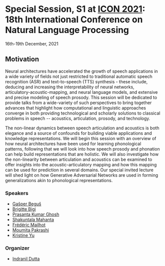 <!-- # Representation of speech, articulatory dynamics, prosody and language in layers. What do the models know? -->

# Special Session, S1 at [ICON 2021](http://icon2021.nits.ac.in/): 18th International Conference on Natural Language Processing 
16th-19th December, 2021 
## Motivation
Neural architectures have accelerated the growth of speech applications in a wide variety of fields not just restricted to traditional automatic speech recognition (ASR) and text-to-speech (TTS) synthesis - these include, deducing and increasing the interpretability of neural networks, articulatory-acoustic-mapping, and neural language models, and extensive and precise modeling of speech prosody. This session will be dedicated to provide talks from a wide-variety of such perspectives to bring together advances that highlight how computational and linguistic approaches converge in both providing technological and scholarly solutions to classical problems in speech -- acoustics, articulation, prosody, and technology.

The non-linear dynamics between speech articulation and acoustics is both elegance and a source of confounds for building viable applications and knowledge representations. We will begin this session with an overview of how neural architectures have been used for learning phonological patterns, following that we will look into how speech prosody and phonation can help build representations that are holistic. We will also investigate how the non-linearity between articulation and acoustics can be examined to offer insights into the acoustic-articulatory mapping and how this mapping can be used for prediction in several domains. Our special invited lecture will shed light on how Generative Adversarial Networks are used in forming generalizations akin to phonological representations.

### Speakers

- [Gašper Beguš](https://gbegus.github.io/)
- [Brigitte Bigi](http://www2.lpl-aix.fr/~bigi/)
- [Prasanta Kumar Ghosh](http://www.ee.iisc.ac.in/new/people/faculty/prasantg/)
- [Shakuntala Mahanta](https://www.iitg.ac.in/hss/faculty_page_profile.php?name=MzgvUVFIK2oydWpTaXFzNUJOUkExZz09)
- [Frédéric Mailhot](https://carleton.ca/cognitivescience/people/fred-mailhot/)
- [Moumita Pakrashi](https://www.researchgate.net/profile/Moumita-Pakrashi)
- [Kristine Yu](https://www.krisyu.org/)

### Organizer
 - [Indranil Dutta](https://duttalab.github.io/indranil.html)


